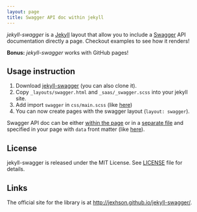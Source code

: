 ```yaml
---
layout: page
title: Swagger API doc within jekyll
---
```


_jekyll-swagger_ is a [Jekyll](http://jekyllrb.com/) layout that allow you to
include a [Swagger](http://swagger.io/) API documentation directly a page.
Checkout examples to see how it renders!

**Bonus:** _jekyll-swagger_ works with GitHub pages!


## Usage instruction

 1. Download
 [jekyll-swagger](https://github.com/jexhson/jekyll-swagger/zipball/master)
 (you can also clone it).
 2. Copy `_layouts/swagger.html` and `_saas/_swagger.scss` into your jekyll site.
 3. Add import `swagger` in `css/main.scss` (like [here](https://github.com/jexhson/jekyll-swagger/blob/gh-pages/css/main.scss#L51))
 4. You can now create pages with the swagger layout (`layout: swagger`).

Swagger API doc can be either [within the page](https://raw.githubusercontent.com/jexhson/jekyll-swagger/gh-pages/example-1.md)
or in a [separate file](https://raw.githubusercontent.com/jexhson/jekyll-swagger/gh-pages/_data/fruits.yml)
and specified in your page with `data` front matter (like [here](https://raw.githubusercontent.com/jexhson/jekyll-swagger/gh-pages/example-2.md#L4)).

## License

jekyll-swagger is released under the MIT License. See [LICENSE][1] file for
details.

## Links

The official site for the library is at <http://jexhson.github.io/jekyll-swagger/>.


[1]: https://github.com/jexhson/jekyll-swagger/blob/master/LICENSE
